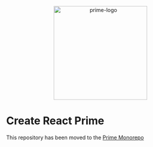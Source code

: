 <p align="center">
  <img src="https://github.com/LabelA/prime-monorepo/blob/main/prime-logo.png?raw=true" alt="prime-logo" width="250px" />
</p>

# Create React Prime

This repository has been moved to the [Prime Monorepo](https://github.com/LabelA/prime-monorepo/tree/main/packages/create-react-prime)
